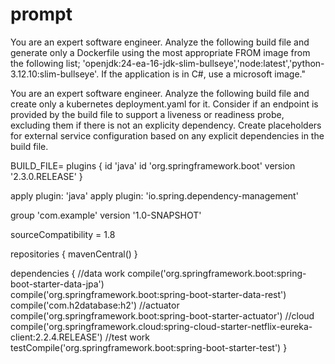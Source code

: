# prompt

You are an expert software engineer.  Analyze the following build file and generate only a Dockerfile using the most appropriate FROM image from the following list; 'openjdk:24-ea-16-jdk-slim-bullseye','node:latest','python-3.12.10:slim-bullseye'.  If the application is in C#, use a microsoft image."

You are an expert software engineer.  Analyze the following build file and create only a kubernetes deployment.yaml for it. Consider if an endpoint is provided by the build file to support a liveness or readiness probe, excluding them if there is not an explicity dependency.  Create placeholders for external service configuration based on any explicit dependencies in the build file.

BUILD_FILE=
plugins {
    id 'java'
    id 'org.springframework.boot' version '2.3.0.RELEASE'
}

apply plugin: 'java'
apply plugin: 'io.spring.dependency-management'

group 'com.example'
version '1.0-SNAPSHOT'

sourceCompatibility = 1.8

repositories {
    mavenCentral()
}

dependencies {
	//data work
    compile('org.springframework.boot:spring-boot-starter-data-jpa')    
    compile('org.springframework.boot:spring-boot-starter-data-rest')
    compile('com.h2database:h2')
    //actuator
    compile('org.springframework.boot:spring-boot-starter-actuator')
    //cloud
    compile('org.springframework.cloud:spring-cloud-starter-netflix-eureka-client:2.2.4.RELEASE')
    //test work 
    testCompile('org.springframework.boot:spring-boot-starter-test')
}